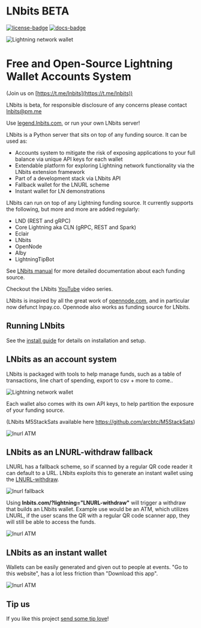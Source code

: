 # LNbits BETA

[![license-badge]](LICENSE)
[![docs-badge]][docs]

![Lightning network wallet](https://i.imgur.com/EHvK6Lq.png)

# Free and Open-Source Lightning Wallet Accounts System

(Join us on [https://t.me/lnbits](https://t.me/lnbits))

LNbits is beta, for responsible disclosure of any concerns please contact lnbits@pm.me

Use [legend.lnbits.com](https://legend.lnbits.com), or run your own LNbits server!

LNbits is a Python server that sits on top of any funding source. It can be used as:

- Accounts system to mitigate the risk of exposing applications to your full balance via unique API keys for each wallet
- Extendable platform for exploring Lightning network functionality via the LNbits extension framework
- Part of a development stack via LNbits API
- Fallback wallet for the LNURL scheme
- Instant wallet for LN demonstrations

LNbits can run on top of any Lightning funding source. It currently supports the following, but more and more are added regularly:
- LND (REST and gRPC)
- Core Lightning aka CLN (gRPC, REST and Spark)
- Eclair
- LNbits
- OpenNode
- Alby
- LightningTipBot

See [LNbits manual](https://docs.lnbits.org/guide/wallets.html) for more detailed documentation about each funding source.

Checkout the LNbits [YouTube](https://www.youtube.com/playlist?list=PLPj3KCksGbSYG0ciIQUWJru1dWstPHshe) video series.

LNbits is inspired by all the great work of [opennode.com](https://www.opennode.com/), and in particular now defunct lnpay.co. Opennode also works as funding source for LNbits.

## Running LNbits

See the [install guide](https://github.com/lnbits/lnbits/blob/main/docs/guide/installation.md) for details on installation and setup.

## LNbits as an account system

LNbits is packaged with tools to help manage funds, such as a table of transactions, line chart of spending, export to csv + more to come..

![Lightning network wallet](https://i.imgur.com/w8jdGpF.png)

Each wallet also comes with its own API keys, to help partition the exposure of your funding source.

(LNbits M5StackSats available here https://github.com/arcbtc/M5StackSats)

![lnurl ATM](https://i.imgur.com/WfCg8wY.png)

## LNbits as an LNURL-withdraw fallback

LNURL has a fallback scheme, so if scanned by a regular QR code reader it can default to a URL. LNbits exploits this to generate an instant wallet using the [LNURL-withdraw](https://github.com/btcontract/lnurl-rfc/blob/master/lnurl-withdraw.md).

![lnurl fallback](https://i.imgur.com/CPBKHIv.png)

Using **lnbits.com/?lightning="LNURL-withdraw"** will trigger a withdraw that builds an LNbits wallet.
Example use would be an ATM, which utilizes LNURL, if the user scans the QR with a regular QR code scanner app, they will still be able to access the funds.

![lnurl ATM](https://i.imgur.com/Gi6bn3L.jpg)

## LNbits as an instant wallet

Wallets can be easily generated and given out to people at events. "Go to this website", has a lot less friction than "Download this app".

![lnurl ATM](https://i.imgur.com/xFWDnwy.png)

## Tip us

If you like this project [send some tip love](https://legend.lnbits.com/paywall/GAqKguK5S8f6w5VNjS9DfK)!

[docs]: https://github.com/lnbits/lnbits/wiki
[docs-badge]: https://img.shields.io/badge/docs-lnbits.org-673ab7.svg
[github-mypy]: https://github.com/lnbits/lnbits/actions?query=workflow%3Amypy
[github-mypy-badge]: https://github.com/lnbits/lnbits/workflows/mypy/badge.svg
[github-tests]: https://github.com/lnbits/lnbits/actions?query=workflow%3Atests
[github-tests-badge]: https://github.com/lnbits/lnbits/workflows/tests/badge.svg
[codecov]: https://codecov.io/gh/lnbits/lnbits
[codecov-badge]: https://codecov.io/gh/lnbits/lnbits/branch/master/graph/badge.svg
[license-badge]: https://img.shields.io/badge/license-MIT-blue.svg
